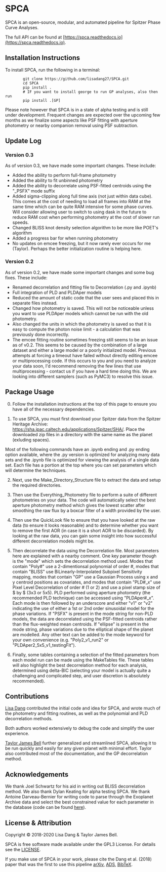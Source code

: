 # SPCA

SPCA is an open-source, modular, and automated pipeline for Spitzer Phase Curve Analyses.

The full API can be found at [https://spca.readthedocs.io](https://spca.readthedocs.io).

## Installation Instructions

To install SPCA, run the following in a terminal:

```
        git clone https://github.com/lisadang27/SPCA.git
        cd SPCA
        pip install .
        # IF you want to install george to run GP analyses, also then run
        pip install .[GP]
```

Please note however that SPCA is in a state of alpha testing and is still under development. Frequent changes are expected over the upcoming few months as we finalize some aspects like PSF fitting with aperture photometry or nearby companion removal using PSF subtraction.

## Update Log

### Version 0.3
As of version 0.3, we have made some important changes. These include:
* Added the ability to perform full-frame photometry
* Added the ability to fit unbinned photometry
* Added the ability to decorrelate using PSF-fitted centroids using the "\_PSFX" mode suffix
* Added sigma-clipping along full time axis (not just within data cube). This comes at the cost of needing to load all frames into RAM at the same time which can be quite RAM intensive for some phase curves. Will consider allowing user to switch to using dask in the future to reduce RAM cost when performing photometry at the cost of slower run speeds.
* Changed BLISS knot density selection algorithm to be more like POET's algorithm
* Added a progress bar for when running photometry
* No updates on emcee freezing, but it now rarely ever occurs for me (Taylor). Perhaps the better initialization routine is helping here.

### Version 0.2
As of version 0.2, we have made some important changes and some bug fixes. These include:
* Renamed decorrelation and fitting file to Decorrelation (.py and .ipynb)
* Full integration of PLD and PLDAper models
* Reduced the amount of static code that the user sees and placed this in separate files instead.
* Changed how photometry is saved. This will not be noticeable unless you want to use PLDAper models which cannot be run with the old photometry.
* Also changed the units in which the photometry is saved so that it is easy to compute the photon noise limit - a calculation that was previously done incorrectly.
* The emcee fitting routine sometimes freezing still seems to be an issue as of v0.2. This seems to be caused by the combination of a large dataset and either a large model or a poorly initialized model. Previous attempts at forcing a timeout have failed without directly editing emcee or multiprocessing code. If this occurs to you and you need to analyze your data soon, I'd recommend removing the few lines that use multiprocessing - contact us if you have a hard time doing this. We are looking into different samplers (such as PyMC3) to resolve this issue.

## Package Usage

0. Follow the installation instructions at the top of this page to ensure you have all of the necessary dependencies.

1. To use SPCA, you must first download your Spitzer data from the Spitzer Heritage Archive: https://sha.ipac.caltech.edu/applications/Spitzer/SHA/. Place the downloaded zip files in a directory with the same name as the planet (exluding spaces).

Most of the following commands have an .ipynb ending and .py ending option available, where the .py version is optimized for analyzing many data sets and the .ipynb file is optimized for viewing the analysis of a single data set. Each file has a portion at the top where you can set parameters which will determine the techniques.

2. Next, use the Make\_Directory\_Structure file to extract the data and setup the required directories.

3. Then use the Everything\_Photometry file to perform a suite of different photometries on your data. The code will automatically select the best aperture photometry method which gives the lowest scatter after smoothing the raw flux by a boxcar filter of a width provided by the user.

4. Then use the QuickLook file to ensure that you have looked at the raw data (to ensure it looks reasonable) and to determine whether you want to remove the first AOR (in case it is a short AOR to be discarded). By looking at the raw data, you can gain some insight into how successful different decorrelation models might be.

5. Then decorrelate the data using the Decorrelation file. Most parameters here are explained with a nearby comment. One key parameter though is the "mode" which sets the decorrelation method used. Modes that contain "Poly#" use a 2-dimentionsal polynomial of order #, modes that contain "BLISS" use BiLinearly-Interpolated Subpixel Sensitivity mapping, modes that contain "GP" use a Gaussian Process using x and y centroid positions as covariates, and modes that contain "PLD#\_$x$" use Pixel Level Decorrelation of order # (1 or 2) and use a pixel stamp size of $ by $ (3x3 or 5x5). PLD performed using aperture photometry (the recommended PLD technique) can be accessed using "PLDAper#\_$x$". Each mode is then followed by an underscore and either "v1" or "v2" indicating the use of either a 1st or 2nd order sinusoidal model for the phase variations. If "PSFX" is present in the mode string for non-PLD models, the data are decorrelated using the PSF-fitted centroids rather than the flux-weighted mean centroids. If "ellipse" is present in the mode string, phase variations due to the elliptical shape of the planet are modelled. Any other text can be added to the mode keyword for your own convenience (e.g. "Poly2\_v1\_run2" or "PLDAper2\_5x5\_v1\_testingFit").

6. Finally, some tables containing a selection of the fitted parameters from each model run can be made using the MakeTables file. These tables will also highlight the best decorrelation method for each analysis, determined using delta-BIC (selecting your model is actually quite a challenging and complicated step, and user discretion is absolutely recommended).

## Contributions

[Lisa Dang](https://github.com/lisadang27) contributed the initial code and idea for SPCA, and wrote much of the photometry and fitting routines, as well as the polynomial and PLD decorrelation methods.

Both authors worked extensively to debug the code and simplify the user experience.

[Taylor James Bell](https://github.com/taylorbell57) further generalized and streamlined SPCA, allowing it to be run quickly and easily for any given planet with minimal effort. Taylor also contributed most of the documentation, and the GP decorrelation method.

## Acknowledgements

We thank Joel Schwartz for his aid in writing out BLISS decorrelation method. We also thank Dylan Keating for alpha testing SPCA. We thank Antoine Darveau-Bernier for writing code to parse through the Exoplanet Archive data and select the best constrained value for each parameter in the database (code can be found [here](https://github.com/AntoineDarveau/masterfile)).

## License & Attribution

Copyright © 2018-2020 Lisa Dang & Taylor James Bell.

SPCA is free software made available under the GPL3 License. For details
see the [LICENSE](https://github.com/lisadang27/SPCA/blob/master/LICENSE).

If you make use of SPCA in your work, please cite the Dang et al. (2018) paper that was the first to use this pipeline
[arXiv](https://arxiv.org/abs/1801.06548),
[ADS](https://ui.adsabs.harvard.edu/abs/2018NatAs...2..220D),
[BibTeX](https://ui.adsabs.harvard.edu/abs/2018NatAs...2..220D/exportcitation>).
